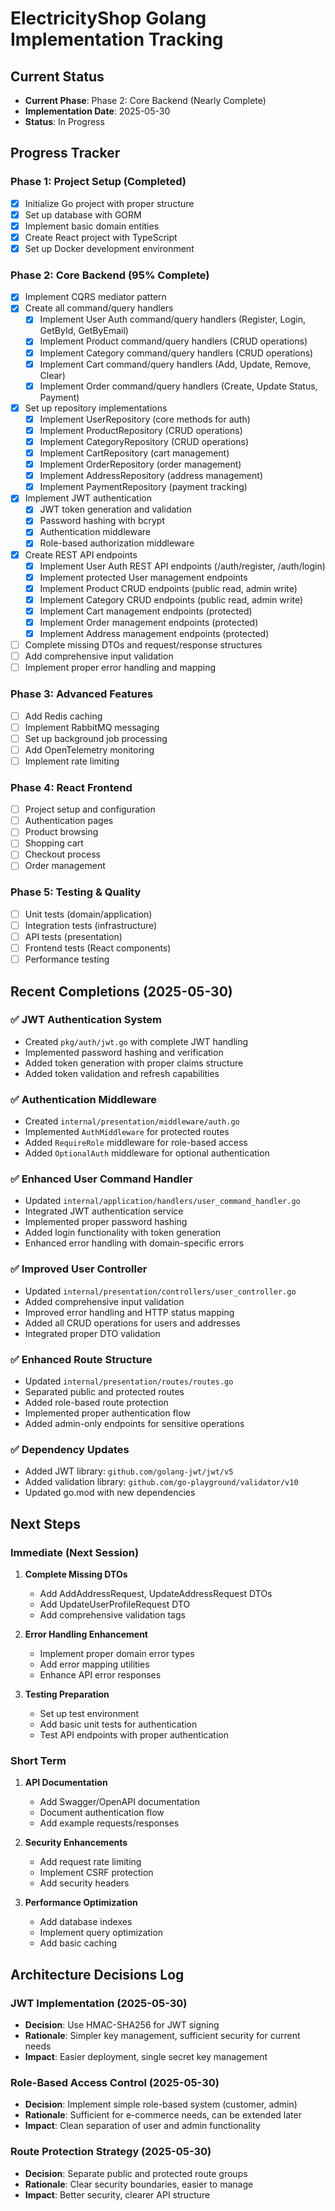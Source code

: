 # ElectricityShop Golang Implementation Tracking

## Current Status
- **Current Phase**: Phase 2: Core Backend (Nearly Complete)
- **Implementation Date**: 2025-05-30
- **Status**: In Progress

## Progress Tracker

### Phase 1: Project Setup (Completed)
- [x] Initialize Go project with proper structure
- [x] Set up database with GORM
- [x] Implement basic domain entities
- [x] Create React project with TypeScript
- [x] Set up Docker development environment

### Phase 2: Core Backend (95% Complete)
- [x] Implement CQRS mediator pattern
- [x] Create all command/query handlers
  - [x] Implement User Auth command/query handlers (Register, Login, GetById, GetByEmail)
  - [x] Implement Product command/query handlers (CRUD operations)
  - [x] Implement Category command/query handlers (CRUD operations)
  - [x] Implement Cart command/query handlers (Add, Update, Remove, Clear)
  - [x] Implement Order command/query handlers (Create, Update Status, Payment)
- [x] Set up repository implementations
  - [x] Implement UserRepository (core methods for auth)
  - [x] Implement ProductRepository (CRUD operations)
  - [x] Implement CategoryRepository (CRUD operations)
  - [x] Implement CartRepository (cart management)
  - [x] Implement OrderRepository (order management)
  - [x] Implement AddressRepository (address management)
  - [x] Implement PaymentRepository (payment tracking)
- [x] Implement JWT authentication
  - [x] JWT token generation and validation
  - [x] Password hashing with bcrypt
  - [x] Authentication middleware
  - [x] Role-based authorization middleware
- [x] Create REST API endpoints
  - [x] Implement User Auth REST API endpoints (/auth/register, /auth/login)
  - [x] Implement protected User management endpoints
  - [x] Implement Product CRUD endpoints (public read, admin write)
  - [x] Implement Category CRUD endpoints (public read, admin write)
  - [x] Implement Cart management endpoints (protected)
  - [x] Implement Order management endpoints (protected)
  - [x] Implement Address management endpoints (protected)
- [ ] Complete missing DTOs and request/response structures
- [ ] Add comprehensive input validation
- [ ] Implement proper error handling and mapping

### Phase 3: Advanced Features
- [ ] Add Redis caching
- [ ] Implement RabbitMQ messaging
- [ ] Set up background job processing
- [ ] Add OpenTelemetry monitoring
- [ ] Implement rate limiting

### Phase 4: React Frontend
- [ ] Project setup and configuration
- [ ] Authentication pages
- [ ] Product browsing
- [ ] Shopping cart
- [ ] Checkout process
- [ ] Order management

### Phase 5: Testing & Quality
- [ ] Unit tests (domain/application)
- [ ] Integration tests (infrastructure)
- [ ] API tests (presentation)
- [ ] Frontend tests (React components)
- [ ] Performance testing

## Recent Completions (2025-05-30)

### ✅ JWT Authentication System
- Created `pkg/auth/jwt.go` with complete JWT handling
- Implemented password hashing and verification
- Added token generation with proper claims structure
- Added token validation and refresh capabilities

### ✅ Authentication Middleware
- Created `internal/presentation/middleware/auth.go`
- Implemented `AuthMiddleware` for protected routes
- Added `RequireRole` middleware for role-based access
- Added `OptionalAuth` middleware for optional authentication

### ✅ Enhanced User Command Handler
- Updated `internal/application/handlers/user_command_handler.go`
- Integrated JWT authentication service
- Implemented proper password hashing
- Added login functionality with token generation
- Enhanced error handling with domain-specific errors

### ✅ Improved User Controller
- Updated `internal/presentation/controllers/user_controller.go`
- Added comprehensive input validation
- Improved error handling and HTTP status mapping
- Added all CRUD operations for users and addresses
- Integrated proper DTO validation

### ✅ Enhanced Route Structure
- Updated `internal/presentation/routes/routes.go`
- Separated public and protected routes
- Added role-based route protection
- Implemented proper authentication flow
- Added admin-only endpoints for sensitive operations

### ✅ Dependency Updates
- Added JWT library: `github.com/golang-jwt/jwt/v5`
- Added validation library: `github.com/go-playground/validator/v10`
- Updated go.mod with new dependencies

## Next Steps

### Immediate (Next Session)
1. **Complete Missing DTOs**
   - Add AddAddressRequest, UpdateAddressRequest DTOs
   - Add UpdateUserProfileRequest DTO
   - Add comprehensive validation tags

2. **Error Handling Enhancement**
   - Implement proper domain error types
   - Add error mapping utilities
   - Enhance API error responses

3. **Testing Preparation**
   - Set up test environment
   - Add basic unit tests for authentication
   - Test API endpoints with proper authentication

### Short Term
1. **API Documentation**
   - Add Swagger/OpenAPI documentation
   - Document authentication flow
   - Add example requests/responses

2. **Security Enhancements**
   - Add request rate limiting
   - Implement CSRF protection
   - Add security headers

3. **Performance Optimization**
   - Add database indexes
   - Implement query optimization
   - Add basic caching

## Architecture Decisions Log

### JWT Implementation (2025-05-30)
- **Decision**: Use HMAC-SHA256 for JWT signing
- **Rationale**: Simpler key management, sufficient security for current needs
- **Impact**: Easier deployment, single secret key management

### Role-Based Access Control (2025-05-30)
- **Decision**: Implement simple role-based system (customer, admin)
- **Rationale**: Sufficient for e-commerce needs, can be extended later
- **Impact**: Clean separation of user and admin functionality

### Route Protection Strategy (2025-05-30)
- **Decision**: Separate public and protected route groups
- **Rationale**: Clear security boundaries, easier to manage
- **Impact**: Better security, clearer API structure
